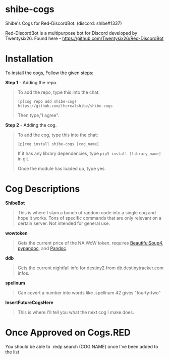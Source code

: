# shibe-cogs
Shibe's Cogs for Red-DiscordBot.
(discord: shibe#1337)

Red-DiscordBot is a multipurpose bot for Discord developed by Twentysix26.
Found here - https://github.com/Twentysix26/Red-DiscordBot

# Installation
To install the cogs, Follow the given steps:

**Step 1** - Adding the repo.
> To add the repo, type this into the chat:
>
> ``[p]cog repo add shibe-cogs https://github.com/therealshibe/shibe-cogs``
>
> Then type,"I agree".

**Step 2** - Adding the cog.
> To add the cog, type this into the chat:
>
> ``[p]cog install shibe-cogs [cog_name]``
>
> If it has any library dependencies, type ``pip3 install [library_name]`` in git.
>
> Once the module has loaded up, type yes.

# Cog Descriptions
**ShibeBot**
> This is where I slam a bunch of random code into a single cog and hope it works. Tons of specific commands that are only relevant on a certain server. Not intended for general use.

**wowtoken**
>Gets the current price of the NA WoW token.
>requires [BeautifulSoup4](https://www.crummy.com/software/BeautifulSoup/bs4/doc/), [pypandoc](https://github.com/bebraw/pypandoc), and [Pandoc](http://pandoc.org/).

**ddb**
>Gets the current nightfall info for destiny2 from db.destinytracker.com infos.

**spellnum**
>Can covert a number into words like .spellnum 42 gives "fourty-two"

**InsertFutureCogsHere**
> This is where I'll tell you what the next cog I make does.

# Once Approved on Cogs.RED
You should be able to .redp search (COG NAME) once I've been added to the list

